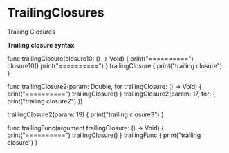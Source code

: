 # TrailingClosures
Trailing Closures


**Trailing closure syntax**

func trailingClosure(closure10: () -> Void) {
    print("==========")
    closure10()
    print("==========")
}
trailingClosure {
    print("trailing closure")
}

func trailingClosure2(param: Double, for trailingClosure: () -> Void) {
    print("==========")
    trailingClosure()
}
trailingClosure2(param: 17, for: {
    print("trailing closure2")
})

trailingClosure2(param: 19) {
    print("trailing closure3")
}

func trailingFunc(argument trailingClosure: () -> Void) {
    print("==========")
    trailingClosure()
}
trailingFunc {
    print("trailing closure")
}
